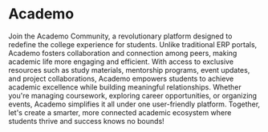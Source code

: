 # Academo


Join the Academo Community, a revolutionary platform designed to redefine the college experience for students. Unlike traditional ERP portals, Academo fosters collaboration and connection among peers, making academic life more engaging and efficient. With access to exclusive resources such as study materials, mentorship programs, event updates, and project collaborations, Academo empowers students to achieve academic excellence while building meaningful relationships. Whether you're managing coursework, exploring career opportunities, or organizing events, Academo simplifies it all under one user-friendly platform. Together, let's create a smarter, more connected academic ecosystem where students thrive and success knows no bounds!


